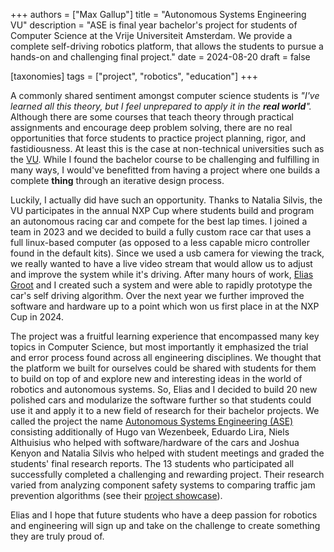 +++
authors = ["Max Gallup"]
title = "Autonomous Systems Engineering VU"
description = "ASE is final year bachelor's project for students of Computer Science at the Vrije Universiteit Amsterdam. We provide a complete self-driving robotics platform, that allows the students to pursue a hands-on and challenging final project."
date = 2024-08-20
draft = false

[taxonomies]
tags = ["project", "robotics", "education"]
+++

A commonly shared sentiment amongst computer science students is _"I've learned all this theory, but I feel unprepared to apply it in the __real world__"._ Although there are some courses that teach theory through practical assignments and encourage deep problem solving, there are no real opportunities that force students to practice project planning, rigor, and fastidiousness. At least this is the case at non-technical universities such as the [VU](https://vu.nl). While I found the bachelor course to be challenging and fulfilling in many ways, I would've benefitted from having a project where one builds a complete __thing__ through an iterative design process.

Luckily, I actually did have such an opportunity. Thanks to Natalia Silvis, the VU participates in the annual NXP Cup where students build and program an autonomous racing car and compete for the best lap times. I joined a team in 2023 and we decided to build a fully custom race car that uses a full linux-based computer (as opposed to a less capable micro controller found in the default kits). Since we used a usb camera for viewing the track, we really wanted to have a live video stream that would allow us to adjust and improve the system while it's driving. After many hours of work, [Elias Groot](https://ljz.nl) and I created such a system and were able to rapidly prototype the car's self driving algorithm. Over the next year we further improved the software and hardware up to a point which won us first place in at the NXP Cup in 2024.

The project was a fruitful learning experience that encompassed many key topics in Computer Science, but most importantly it emphasized the trial and error process found across all engineering disciplines. We thought that the platform we built for ourselves could be shared with students for them to build on top of and explore new and interesting ideas in the world of robotics and autonomous systems. So, Elias and I decided to build 20 new polished cars and modularize the software further so that students could use it and apply it to a new field of research for their bachelor projects. We called the project the name [Autonomous Systems Engineering (ASE)](https://ase.vu.nl) consisting additionally of Hugo van Wezenbeek, Eduardo Lira, Niels Althuisius who helped with software/hardware of the cars and Joshua Kenyon and Natalia Silvis who helped with student meetings and graded the students' final research reports. The 13 students who participated all successfully completed a challenging and rewarding project. Their research varied from analyzing component safety systems to comparing traffic jam prevention algorithms (see their [project showcase](https://ase.vu.nl/docs/project/showcase/2024)).

Elias and I hope that future students who have a deep passion for robotics and engineering will sign up and take on the challenge to create something they are truly proud of.
